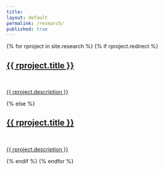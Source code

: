 ```yaml
---
title:
layout: default
permalink: /research/
published: true
---
```


<div class="ProjectContainer">
	<div class="gallery">
  {% for rproject in site.research %}
  {% if rproject.redirect %}
  <div class="projectTile">
          <a href="{{ rproject.redirect }}" target="_blank">
          <span>
              <h2>{{ rproject.title }}</h2>
              <br/>
              <p>{{ rproject.description }}</p>
          </span>
          </a>
  </div>
  {% else %}
  <div class="projectTile">
          <a href="{{ rproject.url | prepend: site.baseurl | prepend: site.url }}">
          <span>
              <h2>{{ rproject.title }}</h2>
              <br/>
              <p>{{ rproject.description }}</p>
          </span>
          </a>
  </div>
  {% endif %}
  {% endfor %}
	</div>
</div>
